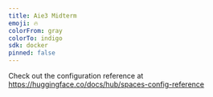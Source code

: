 ```yaml
---
title: Aie3 Midterm
emoji: 🔥
colorFrom: gray
colorTo: indigo
sdk: docker
pinned: false
---
```


Check out the configuration reference at https://huggingface.co/docs/hub/spaces-config-reference
